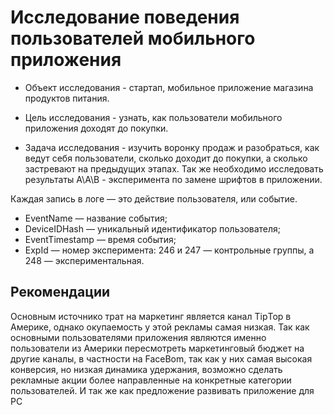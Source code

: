# Исследование поведения пользователей мобильного приложения
- Объект исследования - стартап, мобильное приложение магазина продуктов питания.

- Цель исследования - узнать, как пользователи мобильного приложения доходят до покупки.

- Задача исследования - изучить воронку продаж и разобраться, как ведут себя пользователи, сколько доходит до покупки, а сколько застревают на предыдущих этапах. Так же необходимо исследовать результаты А\А\B - эксперимента по замене шрифтов в приложении.

Каждая запись в логе — это действие пользователя, или событие.

- EventName — название события;
- DeviceIDHash — уникальный идентификатор пользователя;
- EventTimestamp — время события;
- ExpId — номер эксперимента: 246 и 247 — контрольные группы, а 248 — экспериментальная.

## Рекомендации
Основным источнико трат на маркетинг является канал TipТор в Америке, однако окупаемость у этой рекламы самая низкая. Так как основными пользователями приложения являются именно пользователи из Америки пересмотреть маркетинговый бюджет на другие каналы, в частности на FaceBom, так как у них самая высокая конверсия, но низкая динамика удержания, возможно сделать рекламные акции более направленные на конкретные категории пользователей. И так же как предложение развивать приложение для РС
